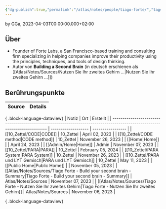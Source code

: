 ```yaml
---
{"dg-publish":true,"permalink":"/atlas/notes/people/tiago-forte/","tags":["class/people"],"noteIcon":""}
---
```


by GGa, 2023-04-03T00:00:00.000+02:00

## Über
- Founder of Forte Labs, a San Francisco-based training and consulting firm specializing in helping companies improve their productivity using the principles, techniques, and tools of design thinking.
- Autor von **Building a Second Brain** (in deutsch erschienen als [[Atlas/Notes/Sources/Nutzen Sie Ihr zweites Gehirn ...\|Nutzen Sie Ihr zweites Gehirn ...]])


## Berührungspunkte 
| Source | Details |
| ------ | ------- |

{ .block-language-dataview}
| Notiz                                                                                                                       | Ort                 | Erstellt          |
| --------------------------------------------------------------------------------------------------------------------------- | ------------------- | ----------------- |
| [[10_Zettel/CODE\|CODE]]                                                                                                 | 10_Zettel           | April 02, 2023    |
| [[10_Zettel/CODE method\|CODE method]]                                                                                   | 10_Zettel           | November 26, 2023 |
| [[Home\|Home]]                                                                                                           |                     | April 24, 2023    |
| [[Admin/Home\|Home]]                                                                                                     | Admin               | November 07, 2023 |
| [[10_Zettel/PARA\|PARA]]                                                                                                 | 10_Zettel           | February 05, 2024 |
| [[10_Zettel/PARA System\|PARA System]]                                                                                   | 10_Zettel           | November 26, 2023 |
| [[10_Zettel/PARA und LYT Gemisch\|PARA und LYT Gemisch]]                                                                 | 10_Zettel           | May 11, 2023      |
| [[Public Home\|Public Home]]                                                                                             |                     | November 05, 2023 |
| [[Atlas/Notes/Sources/Tiago Forte - Build your second brain - Summary\|Tiago Forte - Build your second brain - Summary]] | Atlas/Notes/Sources | November 07, 2023 |
| [[Atlas/Notes/Sources/Tiago Forte - Nutzen Sie Ihr zweites Gehirn\|Tiago Forte - Nutzen Sie Ihr zweites Gehirn]]         | Atlas/Notes/Sources | November 06, 2023 |

{ .block-language-dataview}
